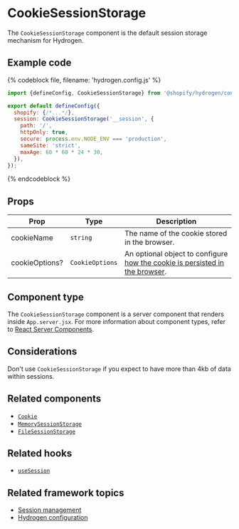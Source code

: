 # CookieSessionStorage


The `CookieSessionStorage` component is the default session storage mechanism for Hydrogen.

## Example code

{% codeblock file, filename: 'hydrogen.config.js' %}

```jsx
import {defineConfig, CookieSessionStorage} from '@shopify/hydrogen/config';

export default defineConfig({
  shopify: {/*...*/},
  session: CookieSessionStorage('__session', {
    path: '/',
    httpOnly: true,
    secure: process.env.NODE_ENV === 'production',
    sameSite: 'strict',
    maxAge: 60 * 60 * 24 * 30,
  }),
});
```

{% endcodeblock %}

## Props

| Prop           | Type                       | Description                                                                                                                             |
| -------------- | -------------------------- | --------------------------------------------------------------------------------------------------------------------------------------- |
| cookieName     | <code>string</code>        | The name of the cookie stored in the browser.                                                                                           |
| cookieOptions? | <code>CookieOptions</code> | An optional object to configure [how the cookie is persisted in the browser](/docs/components/framework/cookie.md#cookie-options). |

## Component type

The `CookieSessionStorage` component is a server component that renders inside `App.server.jsx`. For more information about component types, refer to [React Server Components](https://shopify.dev/custom-storefronts/hydrogen/react-server-components).

## Considerations

Don't use `CookieSessionStorage` if you expect to have more than 4kb of data within sessions.

## Related components

- [`Cookie`](/docs/components/framework/cookie)
- [`MemorySessionStorage`](/docs/components/framework/memorysessionstorage)
- [`FileSessionStorage`](/docs/components/framework/filesessionstorage)

## Related hooks

- [`useSession`](/docs/hooks/framework/usesession)

## Related framework topics

- [Session management](https://shopify.dev/custom-storefronts/hydrogen/sessions)
- [Hydrogen configuration](https://shopify.dev/custom-storefronts/hydrogen/configuration)
